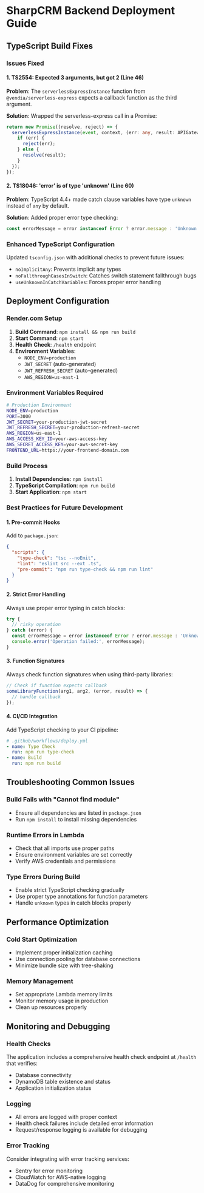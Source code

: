 # SharpCRM Backend Deployment Guide

## TypeScript Build Fixes

### Issues Fixed

#### 1. TS2554: Expected 3 arguments, but got 2 (Line 46)
**Problem**: The `serverlessExpressInstance` function from `@vendia/serverless-express` expects a callback function as the third argument.

**Solution**: Wrapped the serverless-express call in a Promise:
```typescript
return new Promise((resolve, reject) => {
  serverlessExpressInstance(event, context, (err: any, result: APIGatewayProxyResult) => {
    if (err) {
      reject(err);
    } else {
      resolve(result);
    }
  });
});
```

#### 2. TS18046: 'error' is of type 'unknown' (Line 60)
**Problem**: TypeScript 4.4+ made catch clause variables have type `unknown` instead of `any` by default.

**Solution**: Added proper error type checking:
```typescript
const errorMessage = error instanceof Error ? error.message : 'Unknown error occurred';
```

### Enhanced TypeScript Configuration

Updated `tsconfig.json` with additional checks to prevent future issues:
- `noImplicitAny`: Prevents implicit any types
- `noFallthroughCasesInSwitch`: Catches switch statement fallthrough bugs  
- `useUnknownInCatchVariables`: Forces proper error handling

## Deployment Configuration

### Render.com Setup

1. **Build Command**: `npm install && npm run build`
2. **Start Command**: `npm start`
3. **Health Check**: `/health` endpoint
4. **Environment Variables**:
   - `NODE_ENV=production`
   - `JWT_SECRET` (auto-generated)
   - `JWT_REFRESH_SECRET` (auto-generated)
   - `AWS_REGION=us-east-1`

### Environment Variables Required

```bash
# Production Environment
NODE_ENV=production
PORT=3000
JWT_SECRET=your-production-jwt-secret
JWT_REFRESH_SECRET=your-production-refresh-secret
AWS_REGION=us-east-1
AWS_ACCESS_KEY_ID=your-aws-access-key
AWS_SECRET_ACCESS_KEY=your-aws-secret-key
FRONTEND_URL=https://your-frontend-domain.com
```

### Build Process

1. **Install Dependencies**: `npm install`
2. **TypeScript Compilation**: `npm run build`
3. **Start Application**: `npm start`

### Best Practices for Future Development

#### 1. Pre-commit Hooks
Add to `package.json`:
```json
{
  "scripts": {
    "type-check": "tsc --noEmit",
    "lint": "eslint src --ext .ts",
    "pre-commit": "npm run type-check && npm run lint"
  }
}
```

#### 2. Strict Error Handling
Always use proper error typing in catch blocks:
```typescript
try {
  // risky operation
} catch (error) {
  const errorMessage = error instanceof Error ? error.message : 'Unknown error';
  console.error('Operation failed:', errorMessage);
}
```

#### 3. Function Signatures
Always check function signatures when using third-party libraries:
```typescript
// Check if function expects callback
someLibraryFunction(arg1, arg2, (error, result) => {
  // handle callback
});
```

#### 4. CI/CD Integration
Add TypeScript checking to your CI pipeline:
```yaml
# .github/workflows/deploy.yml
- name: Type Check
  run: npm run type-check
- name: Build
  run: npm run build
```

## Troubleshooting Common Issues

### Build Fails with "Cannot find module"
- Ensure all dependencies are listed in `package.json`
- Run `npm install` to install missing dependencies

### Runtime Errors in Lambda
- Check that all imports use proper paths
- Ensure environment variables are set correctly
- Verify AWS credentials and permissions

### Type Errors During Build
- Enable strict TypeScript checking gradually
- Use proper type annotations for function parameters
- Handle `unknown` types in catch blocks properly

## Performance Optimization

### Cold Start Optimization
- Implement proper initialization caching
- Use connection pooling for database connections
- Minimize bundle size with tree-shaking

### Memory Management
- Set appropriate Lambda memory limits
- Monitor memory usage in production
- Clean up resources properly

## Monitoring and Debugging

### Health Checks
The application includes a comprehensive health check endpoint at `/health` that verifies:
- Database connectivity
- DynamoDB table existence and status
- Application initialization status

### Logging
- All errors are logged with proper context
- Health check failures include detailed error information
- Request/response logging is available for debugging

### Error Tracking
Consider integrating with error tracking services:
- Sentry for error monitoring
- CloudWatch for AWS-native logging
- DataDog for comprehensive monitoring

